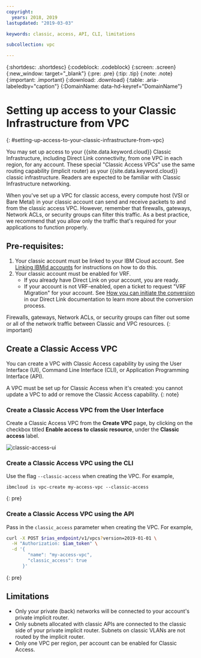 ```yaml
---
copyright:
  years: 2018, 2019
lastupdated: "2019-03-03"

keywords: classic, access, API, CLI, limitations

subcollection: vpc

---
```


{:shortdesc: .shortdesc}
{:codeblock: .codeblock}
{:screen: .screen}
{:new_window: target="_blank"}
{:pre: .pre}
{:tip: .tip}
{:note: .note}
{:important: .important}
{:download: .download}
{:table: .aria-labeledby="caption"}
{:DomainName: data-hd-keyref="DomainName"}

# Setting up access to your Classic Infrastructure from VPC
{: #setting-up-access-to-your-classic-infrastructure-from-vpc}

You may set up access to your {{site.data.keyword.cloud}} Classic Infrastructure, including Direct Link connectivity, from one VPC in each region, for any account. These special "Classic Access VPCs" use the same routing capability (implicit router) as your {{site.data.keyword.cloud}} classic infrastructure. Readers are expected to be familiar with Classic Infrastructure networking.

When you've set up a VPC for classic access, every compute host (VSI or Bare Metal) in your classic account can send and receive packets to and from the classic access VPC. However, remember that firewalls, gateways, Network ACLs, or security groups can filter this traffic. As a best practice, we recommend that you allow only the traffic that's required for your applications to function properly.

## Pre-requisites:
1. Your classic account must be linked to your IBM Cloud account. See [Linking IBMid accounts](/docs/account/softlayerlink.html) for instructions on how to do this.
1. Your classic account must be enabled for VRF.
    * If you already have Direct Link on your account, you are ready.
    * If your account is not VRF-enabled, open a ticket to request "VRF Migration" for your account. See [How you can initiate the conversion](/docs/infrastructure/direct-link?topic=direct-link-how-you-can-initiate-the-conversion) in our Direct Link documentation to learn more about the conversion process.

Firewalls, gateways, Network ACLs, or security groups can filter out some or all of the network traffic between Classic and VPC resources.
{: important}

## Create a Classic Access VPC
You can create a VPC with Classic Access capability by using the User Interface (UI), Command Line Interface (CLI), or Application Programming Interface (API).

A VPC must be set up for Classic Access when it's created: you cannot update a VPC to add or remove the Classic Access capability.
{: note}

### Create a Classic Access VPC from the User Interface

Create a Classic Access VPC from the **Create VPC** page, by clicking on the checkbox titled **Enable access to classic resource**, under the **Classic access** label.

![classic-access-ui](/images/classic-access-ui.png)

### Create a Classic Access VPC using the CLI

Use the flag `--classic-access` when creating the VPC. For example,

```
ibmcloud is vpc-create my-access-vpc --classic-access
```
{: pre}


### Create a Classic Access VPC using the API

Pass in the `classic_access` parameter when creating the VPC. For example,

```bash
curl -X POST $rias_endpoint/v1/vpcs?version=2019-01-01 \
  -H "Authorization: $iam_token" \
  -d '{
        "name": "my-access-vpc",
        "classic_access": true
      }'
```
{: pre}


## Limitations

* Only your private (back) networks will be connected to your account's private implicit router.
* Only subnets allocated with classic APIs are connected to the classic side of your private implicit router. Subnets on classic VLANs are not routed by the implicit router.
* Only one VPC per region, per account can be enabled for Classic Access.
